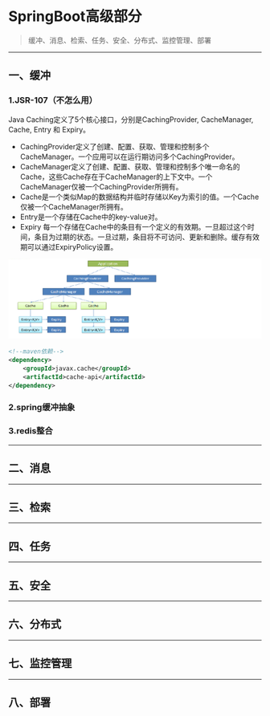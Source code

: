 # SpringBoot高级部分

>缓冲、消息、检索、任务、安全、分布式、监控管理、部署

***

## 一、缓冲

### 1.JSR-107（不怎么用）

Java Caching定义了5个核心接口，分别是CachingProvider, CacheManager, Cache, Entry
和 Expiry。

* CachingProvider定义了创建、配置、获取、管理和控制多个CacheManager。一个应用可以在运行期访问多个CachingProvider。
* CacheManager定义了创建、配置、获取、管理和控制多个唯一命名的Cache，这些Cache存在于CacheManager的上下文中。一个CacheManager仅被一个CachingProvider所拥有。
* Cache是一个类似Map的数据结构并临时存储以Key为索引的值。一个Cache仅被一个CacheManager所拥有。
* Entry是一个存储在Cache中的key-value对。
* Expiry 每一个存储在Cache中的条目有一个定义的有效期。一旦超过这个时间，条目为过期的状态。一旦过期，条目将不可访问、更新和删除。缓存有效期可以通过ExpiryPolicy设置。

![](images/搜狗截图20190407134916.png)

```xml
<!--maven依赖-->
<dependency>
	<groupId>javax.cache</groupId>
	<artifactId>cache-api</artifactId>
</dependency>
```



### 2.spring缓冲抽象



### 3.redis整合



***

## 二、消息



***

## 三、检索



***

## 四、任务



***

## 五、安全



***

## 六、分布式



***

## 七、监控管理



***

## 八、部署

